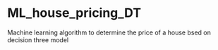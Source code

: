 # ML_house_pricing_DT
 Machine learning algorithm to determine the price of a house bsed on decision three model
